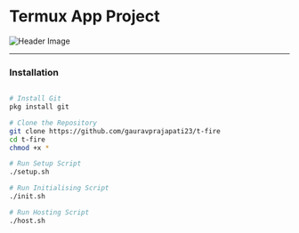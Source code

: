 # Termux App Project

![Header Image](img/header.jpg)

---

### Installation

```sh

# Install Git
pkg install git

# Clone the Repository
git clone https://github.com/gauravprajapati23/t-fire
cd t-fire
chmod +x *

# Run Setup Script
./setup.sh

# Run Initialising Script
./init.sh

# Run Hosting Script
./host.sh

